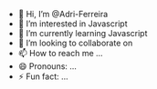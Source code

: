 - 👋 Hi, I’m @Adri-Ferreira
- 👀 I’m interested in Javascript 
- 🌱 I’m currently learning Javascript
- 💞️ I’m looking to collaborate on 
- 📫 How to reach me ...
- 😄 Pronouns: ...
- ⚡ Fun fact: ...

<!---
Adri-Ferreira/Adri-Ferreira is a ✨ special ✨ repository because its `README.md` (this file) appears on your GitHub profile.
You can click the Preview link to take a look at your changes.
--->

